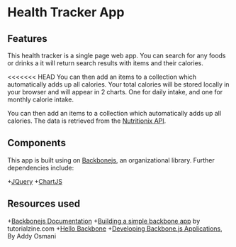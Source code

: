 # Health Tracker App

## Features

This health tracker is a single page web app. You can search for any foods or drinks a it will return search results with items and their calories.

<<<<<<< HEAD
You can then add an items to a collection which automatically adds up all calories. Your total calories will be stored locally in your browser and will appear in 2 charts. One for daily intake, and one for monthly calorie intake.


You can then add an items to a collection which automatically adds up all calories.
The data is retrieved from the <a href="https://developer.nutritionix.com/docs/v1_1">Nutritionix API</a>.

## Components

This app is built using on <a href="http://backbonejs.org">Backbonejs</a>, an organizational library.
Further dependencies include:


+<a href="http://api.jquery.com/">JQuery</a>
+<a href="http://www.chartjs.org/">ChartJS</a>

## Resources used

+<a href="http://backbonejs.org">Backbonejs Documentation</a>
+<a href="http://tutorialzine.com/2013/04/services-chooser-backbone-js/">Building a simple backbone app</a> by tutorialzine.com
+<a href="http://arturadib.com/hello-backbonejs/">Hello Backbone</a>
+<a href="http://addyosmani.github.io/backbone-fundamentals/">Developing Backbone.js Applications</a>, By Addy Osmani
